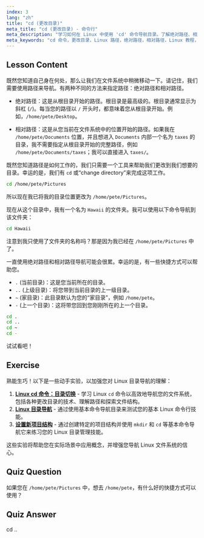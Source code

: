 ```yaml
---
index: 3
lang: "zh"
title: "cd (更改目录)"
meta_title: "cd (更改目录) - 命令行"
meta_description: "学习如何在 Linux 中使用 'cd' 命令导航目录。了解绝对路径、相对路径和有用的快捷方式。开始您的 Linux 之旅！"
meta_keywords: "cd 命令，更改目录，Linux 路径，绝对路径，相对路径，Linux 教程，Linux 初学者，Linux 导航"
---
```


## Lesson Content

既然您知道自己身在何处，那么让我们在文件系统中稍微移动一下。请记住，我们需要使用路径来导航。有两种不同的方法来指定路径：绝对路径和相对路径。

- 绝对路径：这是从根目录开始的路径。根目录是最高级的。根目录通常显示为斜杠 (`/`)。每当您的路径以 `/` 开头时，都意味着您从根目录开始。例如，`/home/pete/Desktop`。

- 相对路径：这是从您当前在文件系统中的位置开始的路径。如果我在 `/home/pete/Documents` 位置，并且想进入 `Documents` 内部一个名为 `taxes` 的目录，我不需要指定从根目录开始的完整路径，例如 `/home/pete/Documents/taxes`；我可以直接进入 `taxes/`。

既然您知道路径是如何工作的，我们只需要一个工具来帮助我们更改到我们想要的目录。幸运的是，我们有 `cd` 或“change directory”来完成这项工作。

```bash
cd /home/pete/Pictures
```

所以现在我已将我的目录位置更改为 `/home/pete/Pictures`。

现在从这个目录中，我有一个名为 `Hawaii` 的文件夹。我可以使用以下命令导航到该文件夹：

```bash
cd Hawaii
```

注意到我只使用了文件夹的名称吗？那是因为我已经在 `/home/pete/Pictures` 中了。

一直使用绝对路径和相对路径导航可能会很累。幸运的是，有一些快捷方式可以帮助您。

- `.` (当前目录)：这是您当前所在的目录。
- `..` (上级目录)：将您带到当前目录的上一级目录。
- `~` (家目录)：此目录默认为您的“家目录”，例如 `/home/pete`。
- `-` (上一个目录)：这将带您回到您刚刚所在的上一个目录。

```bash
cd .
cd ..
cd ~
cd -
```

试试看吧！

## Exercise

熟能生巧！以下是一些动手实验，以加强您对 Linux 目录导航的理解：

1. **[Linux cd 命令：目录切换](https://labex.io/zh/labs/linux-linux-cd-command-directory-changing-209733)** - 学习 Linux `cd` 命令以高效地导航您的文件系统，包括各种更改目录的技术、理解路径和探索文件结构。
2. **[Linux 目录导航](https://labex.io/zh/labs/linux-directory-navigation-387844)** - 通过使用基本命令导航目录来测试您的基本 Linux 命令行技能。
3. **[设置新项目结构](https://labex.io/zh/labs/linux-setting-up-a-new-project-structure-387859)** - 通过创建特定的项目结构并使用 `mkdir` 和 `cd` 等基本命令导航它来练习您的 Linux 目录管理技能。

这些实验将帮助您在实际场景中应用概念，并增强您导航 Linux 文件系统的信心。

## Quiz Question

如果您在 `/home/pete/Pictures` 中，想去 `/home/pete`，有什么好的快捷方式可以使用？

## Quiz Answer

cd ..
